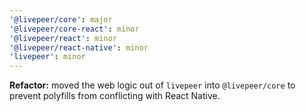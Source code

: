```yaml
---
'@livepeer/core': major
'@livepeer/core-react': minor
'@livepeer/react': minor
'@livepeer/react-native': minor
'livepeer': minor
---
```


**Refactor:** moved the web logic out of `livepeer` into `@livepeer/core` to prevent polyfills from conflicting with React Native.

